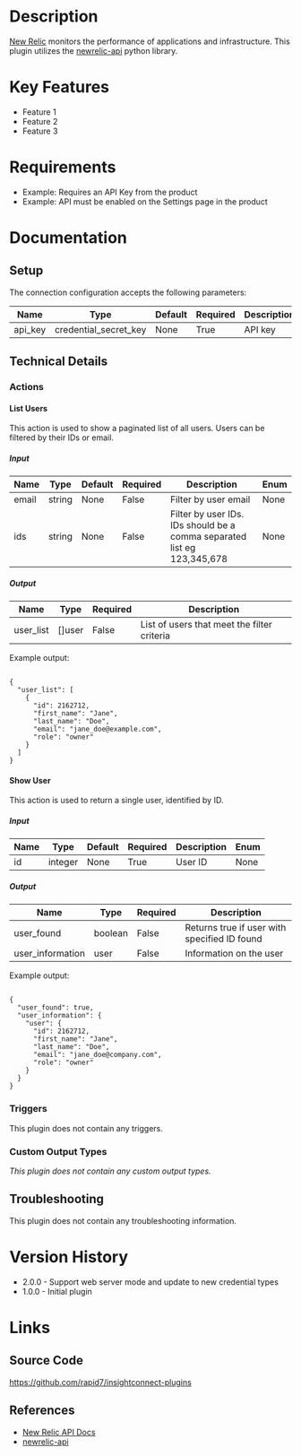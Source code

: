 # Description

[New Relic](https://www.newrelic.com) monitors the performance of applications and infrastructure.
This plugin utilizes the [newrelic-api](https://pypi.python.org/pypi/newrelic-api/1.0.4) python library.

# Key Features

* Feature 1
* Feature 2
* Feature 3

# Requirements

* Example: Requires an API Key from the product
* Example: API must be enabled on the Settings page in the product

# Documentation

## Setup

The connection configuration accepts the following parameters:

|Name|Type|Default|Required|Description|Enum|
|----|----|-------|--------|-----------|----|
|api_key|credential_secret_key|None|True|API key|None|

## Technical Details

### Actions

#### List Users

This action is used to show a paginated list of all users. Users can be filtered by their IDs or email.

##### Input

|Name|Type|Default|Required|Description|Enum|
|----|----|-------|--------|-----------|----|
|email|string|None|False|Filter by user email|None|
|ids|string|None|False|Filter by user IDs. IDs should be a comma separated list eg 123,345,678|None|

##### Output

|Name|Type|Required|Description|
|----|----|--------|-----------|
|user_list|[]user|False|List of users that meet the filter criteria|

Example output:

```

{
  "user_list": [
    {
      "id": 2162712,
      "first_name": "Jane",
      "last_name": "Doe",
      "email": "jane_doe@example.com",
      "role": "owner"
    }
  ]
}

```

#### Show User

This action is used to return a single user, identified by ID.

##### Input

|Name|Type|Default|Required|Description|Enum|
|----|----|-------|--------|-----------|----|
|id|integer|None|True|User ID|None|

##### Output

|Name|Type|Required|Description|
|----|----|--------|-----------|
|user_found|boolean|False|Returns true if user with specified ID found|
|user_information|user|False|Information on the user|

Example output:

```

{
  "user_found": true,
  "user_information": {
    "user": {
      "id": 2162712,
      "first_name": "Jane",
      "last_name": "Doe",
      "email": "jane_doe@company.com",
      "role": "owner"
    }
  }
}

```

### Triggers

This plugin does not contain any triggers.

### Custom Output Types

_This plugin does not contain any custom output types._

## Troubleshooting

This plugin does not contain any troubleshooting information.

# Version History

* 2.0.0 - Support web server mode and update to new credential types
* 1.0.0 - Initial plugin

# Links

## Source Code

https://github.com/rapid7/insightconnect-plugins

## References

* [New Relic API Docs](http://new-relic-api.readthedocs.io/en/develop/examples.html)
* [newrelic-api](https://pypi.python.org/pypi/newrelic-api/1.0.4)


